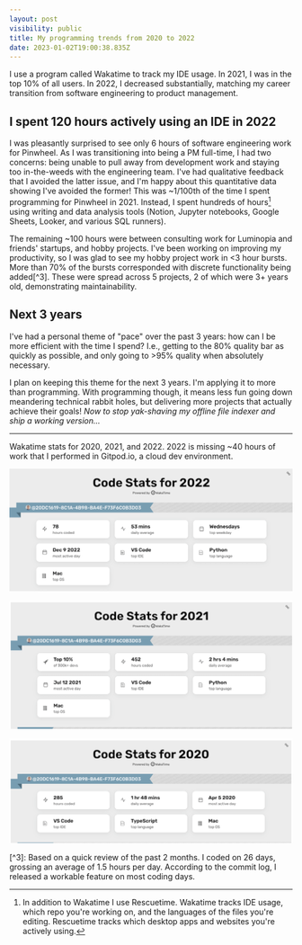 ```yaml
---
layout: post
visibility: public
title: My programming trends from 2020 to 2022
date: 2023-01-02T19:00:38.835Z
---
```

I﻿ use a program called Wakatime to track my IDE usage. In 2021, I was in the top 10% of all users. In 2022, I decreased substantially, matching my career transition from software engineering to product management.

## I﻿ spent 120 hours actively using an IDE in 2022

I was p﻿leasantly surprised to see only 6 hours of software engineering work for Pinwheel. As I was transitioning into being a PM full-time, I h﻿ad two concerns: being unable to pull away from development work and staying too in-the-weeds with the engineering team. I've had qualitative feedback that I avoided the latter issue, and I'm happy about this quantitative data showing I've avoided the former! This was ~1/100th of the time I spent programming for Pinwheel in 2021. Instead, I spent hundreds of hours[^2] using writing and data analysis tools (Notion, Jupyter notebooks, Google Sheets, Looker, and various SQL runners).

T﻿he remaining ~100 hours were between consulting work for Luminopia and friends' startups, and hobby projects. I've been working on improving my productivity, so I was glad to see my hobby project work in <3 hour bursts. More than 70% of the bursts corresponded with discrete functionality being added[^3]. These were spread across 5 projects, 2 of which were 3+ years old, demonstrating maintainability.

## Next 3 years

I've had a personal theme of "pace" over the past 3 years: how can I be more efficient with the time I spend? I.e., getting to the 80% quality bar as quickly as possible, and only going to >95% quality when absolutely necessary.

I plan on keeping this theme for the next 3 years. I'm applying it to more than programming. With programming though, it means less fun going down meandering technical rabbit holes, but delivering more projects that actually achieve their goals! *Now to stop yak-shaving my offline file indexer and ship a working version...*

- - -

Wakatime stats for 2020, 2021, and 2022. 2022 is missing ~40 hours of work that I performed in Gitpod.io, a cloud dev environment.

![Code stats for 2022. 78 hours coded. 53 mins daily average.](wakatime_2022.png)

![Code stats for 2021. Top 10% of 300k+ devs. 452 hours coded. 2 hrs 4 mins daily average.](wakatime_2021.png)

![Code stats for 2020. 285 hours coded. 1 hr 48 mins daily average.](wakatime_2020.png)

[^2]: In addition to Wakatime I use Rescuetime. Wakatime tracks IDE usage, which repo you're working on, and the languages of the files you're editing. Rescuetime tracks which desktop apps and websites you're actively using.

\[﻿^3]: Based on a quick review of the past 2 months. I coded on 26 days, grossing an average of 1.5 hours per day. According to the commit log, I released a workable feature on most coding days.